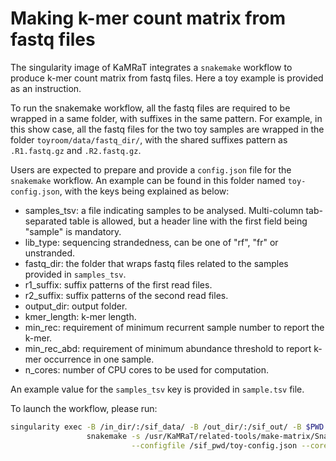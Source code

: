 # Making k-mer count matrix from fastq files

The singularity image of KaMRaT integrates a `snakemake` workflow to produce k-mer count matrix from fastq files. Here a toy example is provided as an instruction.

To run the snakemake workflow, all the fastq files are required to be wrapped in a same folder, with suffixes in the same pattern. For example, in this show case, all the fastq files for the two toy samples are wrapped in the folder `toyroom/data/fastq_dir/`, with the shared suffixes pattern as `.R1.fastq.gz` and `.R2.fastq.gz`.

Users are expected to prepare and provide a `config.json` file for the `snakemake` workflow. An example can be found in this folder named `toy-config.json`, with the keys being explained as below:

- samples_tsv: a file indicating samples to be analysed. Multi-column tab-separated table is allowed, but a header line with the first field being "sample" is mandatory.
- lib_type: sequencing strandedness, can be one of "rf", "fr" or unstranded.
- fastq_dir: the folder that wraps fastq files related to the samples provided in `samples_tsv`.
- r1_suffix: suffix patterns of the first read files.
- r2_suffix: suffix patterns of the second read files.
- output_dir: output folder.
- kmer_length: k-mer length.
- min_rec: requirement of minimum recurrent sample number to report the k-mer.
- min_rec_abd: requirement of minimum abundance threshold to report k-mer occurrence in one sample.
- n_cores: number of CPU cores to be used for computation.

An example value for the `samples_tsv` key is provided in `sample.tsv` file.

To launch the workflow, please run:

```bash
singularity exec -B /in_dir/:/sif_data/ -B /out_dir/:/sif_out/ -B $PWD:/sif_pwd/ KaMRaT.sif \
                 snakemake -s /usr/KaMRaT/related-tools/make-matrix/Snakefile \
                           --configfile /sif_pwd/toy-config.json --cores 1
```
